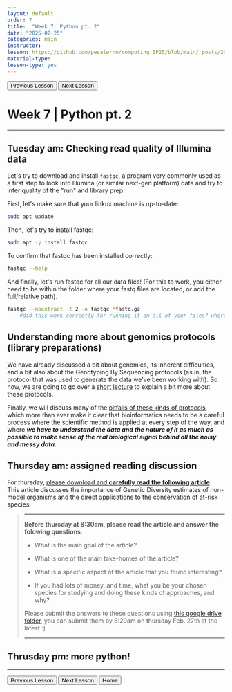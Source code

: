 ```yaml
---
layout: default
order: 7
title:  "Week 7: Python pt. 2"
date: "2025-02-25"
categories: main
instructor: 
lesson: https://github.com/pesalerno/computing_SP25/blob/main/_posts/2025-02-25-7_Week_7.md
material-type: 
lesson-type: yes
---
```


<a href="https://pesalerno.github.io/computing_SP25/main/2025/02/18/6_Week_6.html"><button>Previous Lesson</button></a>    <a href="https://pesalerno.github.io/computing_SP25/main/2025/03/04/8_Week_8.html"><button>Next Lesson</button></a>

# Week 7 | Python pt. 2

------------

## Tuesday am: Checking read quality of Illumina data

Let's try to download and install `fastqc`, a program very commonly used as a first step to look into Illumina (or similar next-gen platform) data and try to infer quality of the "run" and library prep. 

First, let's make sure that your linkux machine is up-to-date: 

```bash 
sudo apt update
```

Then, let's try to install fastqc: 

```bash
sudo apt -y install fastqc 
```

To confirm that fastqc has been installed correctly: 

```bash
fastqc --help 
```
And finally, let's run fastqc for all our data files! (For this to work, you either need to be within the folder where your fastq files are located, or add the full/relative path).

```bash
fastqc --noextract -t 2 -o fastqc *fastq.gz
	#did this work correctly for running it on all of your files? where are the output files saved?
```
 
## Understanding more about genomics protocols (library preparations)

We have already discussed a bit about genomics, its inherent difficulties, and a bit also about the Genotyping By Sequencing protocols (as in, the protocol that was used to generate the data we've been working with). So now, we are going to go over a [short lecture](https://docs.google.com/presentation/d/e/2PACX-1vRKqE48P1wS6zrNboqF95FCbUdgr_l8-98W-TTnl-hSJAvICIa3CTrDboBNne0WQoVZY6n1FHmYKaRw/pub?start=false&loop=false&delayms=60000&slide=id.p1) to explain a bit more about these protocols. 

Finally, we will discuss many of the [pitfalls of these kinds of protocols](https://github.com/pesalerno/computing_SP25/blob/main/_files/RADseq-issues.pdf), which more than ever make it clear that bioinformatics needs to be a careful process where the scientific method is applied at every step of the way, and where ***we have to understand the data and the nature of it as much as possible to make sense of the real biological signal behind all the noisy and messy data***. 




## Thursday am: assigned reading discussion

For thursday, [please download and **carefully read the following article**](https://drive.google.com/file/d/1JyL24plknlUw8Qjvpp6MyFeBlsMF6mMB/view?usp=drive_link). This article discusses the importance of Genetic Diversity estimates of non-model organisms and the direct applications to the conservation of at-risk species. 

>------------
> **Before thursday at 8:30am, please read the article and answer the folowing questions**: 
> 
> - What is the main goal of the article? 
> 
> - What is one of the main take-homes of the article? 
> 
> - What is a specific aspect of the article that you found interesting? 
> 
> - If you had lots of money, and time, what you be your chosen species for studying and doing these kinds of approaches, and why? 
> 
> Please submit the answers to these questions using [this google drive folder](), you can submit them by 8:29am on thursday Feb. 27th at the latest :) 
> 
> 
> ------------

## Thrusday pm: more python! 

--------------

<a href="https://pesalerno.github.io/computing_SP25/main/2025/02/18/6_Week_6.html"><button>Previous Lesson</button></a>    <a href="https://pesalerno.github.io/computing_SP25/main/2025/03/04/8_Week_8.html"><button>Next Lesson</button></a>
<a href="https://pesalerno.github.io/computing_SP25/"><button>Home</button></a>  